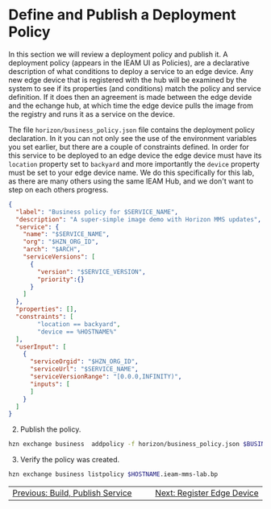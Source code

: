 # Define and Publish a Deployment Policy

In this section we will review a deployment policy and publish it.  A deployment policy (appears in the IEAM UI as Policies), are a declarative description of what conditions to deploy a service to an edge device.  Any new edge device that is registered with the hub will be examined by the system to see if its properties (and conditions) match the policy and service definition.  If it does then an agreement is made between the edge devide and the echange hub, at which time the edge device pulls the image from the registry and runs it as a service on the device.

The file `horizon/business_policy.json` file contains the deployment policy declaration.  In it you  can not only see the use of the environment variables you set earlier, but there are a couple of constraints defined.  In order for this service to be deployed to an edge device the edge device must have its `location` property set to `backyard` and more importantly the `device` property must be set to your edge device name.  We do this specifically for this lab, as there are many others using the same IEAM Hub, and we don't want to step on each others progress.
```json
{
  "label": "Business policy for $SERVICE_NAME",
  "description": "A super-simple image demo with Horizon MMS updates",
  "service": {
    "name": "$SERVICE_NAME",
    "org": "$HZN_ORG_ID",
    "arch": "$ARCH",
    "serviceVersions": [
      {
        "version": "$SERVICE_VERSION",
        "priority":{}
      }
    ]
  },
  "properties": [],
  "constraints": [
        "location == backyard",
        "device == %HOSTNAME%"
  ],
  "userInput": [
    {
      "serviceOrgid": "$HZN_ORG_ID",
      "serviceUrl": "$SERVICE_NAME",
      "serviceVersionRange": "[0.0.0,INFINITY)",
      "inputs": [
      ]
    }
  ]
}
```

2. Publish the policy.
```bash
hzn exchange business  addpolicy -f horizon/business_policy.json $BUSINESS_POLICY_NAME

```

3. Verify the policy was created.
```bash
hzn exchange business listpolicy $HOSTNAME.ieam-mms-lab.bp

```


<table align="center">
<tr>
  <td align="left" width="9999"><a href="build_publish_service.md">Previous: Build, Publish Service</a> </td>
  <td align="right" width="9999"><a href="register_edge_device.md">Next: Register Edge Device </a> </td>
</tr>
</table>
